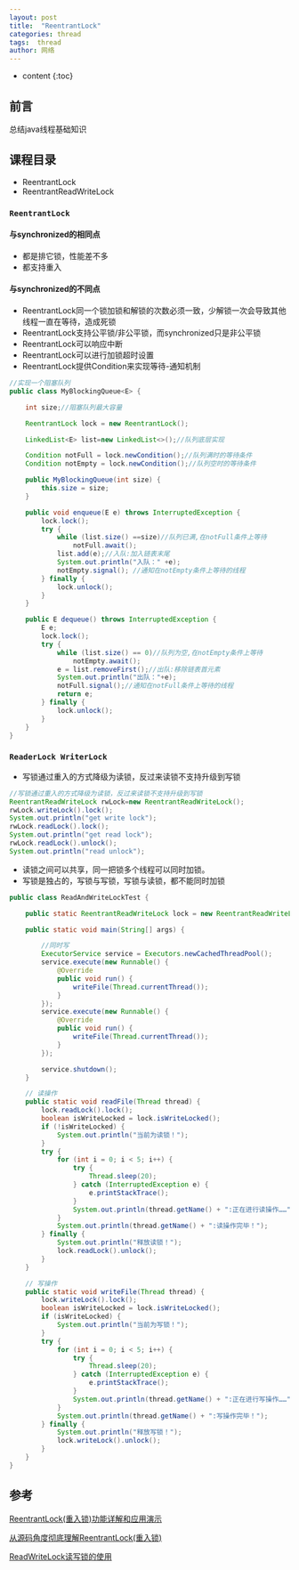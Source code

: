```yaml
---
layout: post
title:  "ReentrantLock"
categories: thread
tags:  thread
author: 网络
---
```


* content
{:toc}


## 前言

总结java线程基础知识

##  课程目录
* ReentrantLock
* ReentrantReadWriteLock







### `ReentrantLock`

#### 与synchronized的相同点

* 都是排它锁，性能差不多
* 都支持重入

#### 与synchronized的不同点

* ReentrantLock同一个锁加锁和解锁的次数必须一致，少解锁一次会导致其他线程一直在等待，造成死锁
* ReentrantLock支持公平锁/非公平锁，而synchronized只是非公平锁
* ReentrantLock可以响应中断
* ReentrantLock可以进行加锁超时设置
* ReentrantLock提供Condition来实现等待-通知机制

```java
//实现一个阻塞队列
public class MyBlockingQueue<E> {

    int size;//阻塞队列最大容量

    ReentrantLock lock = new ReentrantLock();

    LinkedList<E> list=new LinkedList<>();//队列底层实现

    Condition notFull = lock.newCondition();//队列满时的等待条件
    Condition notEmpty = lock.newCondition();//队列空时的等待条件

    public MyBlockingQueue(int size) {
        this.size = size;
    }

    public void enqueue(E e) throws InterruptedException {
        lock.lock();
        try {
            while (list.size() ==size)//队列已满,在notFull条件上等待
                notFull.await();
            list.add(e);//入队:加入链表末尾
            System.out.println("入队：" +e);
            notEmpty.signal(); //通知在notEmpty条件上等待的线程
        } finally {
            lock.unlock();
        }
    }

    public E dequeue() throws InterruptedException {
        E e;
        lock.lock();
        try {
            while (list.size() == 0)//队列为空,在notEmpty条件上等待
                notEmpty.await();
            e = list.removeFirst();//出队:移除链表首元素
            System.out.println("出队："+e);
            notFull.signal();//通知在notFull条件上等待的线程
            return e;
        } finally {
            lock.unlock();
        }
    }
}
```

### `ReaderLock WriterLock`

* 写锁通过重入的方式降级为读锁，反过来读锁不支持升级到写锁

```java
//写锁通过重入的方式降级为读锁，反过来读锁不支持升级到写锁
ReentrantReadWriteLock rwLock=new ReentrantReadWriteLock();
rwLock.writeLock().lock();
System.out.println("get write lock");
rwLock.readLock().lock();
System.out.println("get read lock");
rwLock.readLock().unlock();
System.out.println("read unlock");
```

* 读锁之间可以共享，同一把锁多个线程可以同时加锁。
* 写锁是独占的，写锁与写锁，写锁与读锁，都不能同时加锁

```java
public class ReadAndWriteLockTest {

    public static ReentrantReadWriteLock lock = new ReentrantReadWriteLock();

    public static void main(String[] args) {

        //同时写
        ExecutorService service = Executors.newCachedThreadPool();
        service.execute(new Runnable() {
            @Override
            public void run() {
                writeFile(Thread.currentThread());
            }
        });
        service.execute(new Runnable() {
            @Override
            public void run() {
                writeFile(Thread.currentThread());
            }
        });

        service.shutdown();
    }

    // 读操作
    public static void readFile(Thread thread) {
        lock.readLock().lock();
        boolean isWriteLocked = lock.isWriteLocked();
        if (!isWriteLocked) {
            System.out.println("当前为读锁！");
        }
        try {
            for (int i = 0; i < 5; i++) {
                try {
                    Thread.sleep(20);
                } catch (InterruptedException e) {
                    e.printStackTrace();
                }
                System.out.println(thread.getName() + ":正在进行读操作……");
            }
            System.out.println(thread.getName() + ":读操作完毕！");
        } finally {
            System.out.println("释放读锁！");
            lock.readLock().unlock();
        }
    }

    // 写操作
    public static void writeFile(Thread thread) {
        lock.writeLock().lock();
        boolean isWriteLocked = lock.isWriteLocked();
        if (isWriteLocked) {
            System.out.println("当前为写锁！");
        }
        try {
            for (int i = 0; i < 5; i++) {
                try {
                    Thread.sleep(20);
                } catch (InterruptedException e) {
                    e.printStackTrace();
                }
                System.out.println(thread.getName() + ":正在进行写操作……");
            }
            System.out.println(thread.getName() + ":写操作完毕！");
        } finally {
            System.out.println("释放写锁！");
            lock.writeLock().unlock();
        }
    }
}
```

## 参考

[ReentrantLock(重入锁)功能详解和应用演示](https://www.cnblogs.com/takumicx/p/9338983.html)

[从源码角度彻底理解ReentrantLock(重入锁)](https://www.cnblogs.com/takumicx/p/9402021.html)

[ReadWriteLock读写锁的使用](https://www.jianshu.com/p/9cd5212c8841)